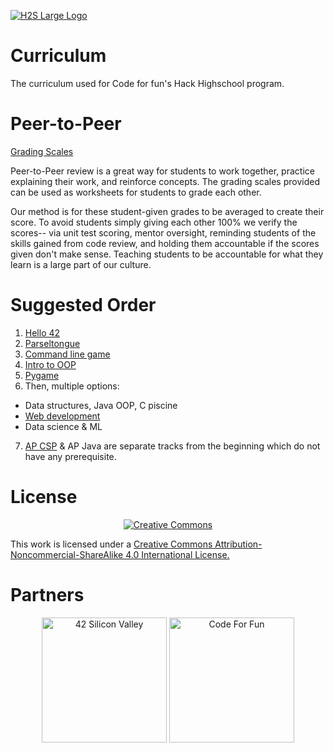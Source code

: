 [![H2S Large Logo](https://raw.githubusercontent.com/codeforfunprojects/H2SCurriculum/master/Images/H2SLogoLargeCompressed.png)](https://www.codeforfun.com/h2s)

# Curriculum
The curriculum used for Code for fun's Hack Highschool program. 

# Peer-to-Peer
[Grading Scales](https://github.com/codeforfunprojects/H2SCurriculum/tree/master/GradingScales)

Peer-to-Peer review is a great way for students to work together, practice explaining their work, and reinforce concepts. The grading scales provided can be used as worksheets for students to grade each other.

Our method is for these student-given grades to be averaged to create their score. To avoid students simply giving each other 100% we verify the scores-- via unit test scoring, mentor oversight, reminding students of the skills gained from code review, and holding them accountable if the scores given don't make sense. Teaching students to be accountable for what they learn is a large part of our culture.

# Suggested Order

1. [Hello 42](https://github.com/codeforfunprojects/H2SCurriculum/blob/master/Misc/FirstDay.pdf)
2. [Parseltongue](https://github.com/codeforfunprojects/H2SCurriculum/tree/master/Parseltongue)
3. [Command line game](https://github.com/codeforfunprojects/H2SCurriculum/blob/master/GameDesign/GameDesign01.pdf)
4. [Intro to OOP](https://github.com/codeforfunprojects/H2SCurriculum/blob/master/ObjectOriented/OOP-01.pdf)
5. [Pygame](https://github.com/codeforfunprojects/H2SCurriculum/blob/master/GameDesign/GameDesign02.pdf)
6. Then, multiple options:
* Data structures, Java OOP, C piscine
* [Web development](https://github.com/codeforfunprojects/H2SCurriculum/tree/master/Web)
* Data science & ML
7. [AP CSP](https://github.com/codeforfunprojects/H2SCurriculum/tree/master/APCSP) & AP Java are separate tracks from the beginning which do not have any prerequisite.

# License
<p align="center">
 <a href="https://creativecommons.org/licenses/by-nc-sa/4.0/">
<img src="https://raw.githubusercontent.com/codeforfunprojects/H2SCurriculum/master/Images/CreativeCommonsCompressed.png" alt="Creative Commons"/></a>

This work is licensed under a [Creative Commons Attribution-Noncommercial-ShareAlike 4.0 International License.](https://creativecommons.org/licenses/by-nc-sa/4.0/)
</p>

# Partners
<p align="center">
<a href="https://www.42.us.org/">
<img src="https://raw.githubusercontent.com/codeforfunprojects/H2SCurriculum/master/Images/42LogoCompressed.png" alt="42 Silicon Valley" width="200"/></a>
<a href="https://www.codeforfun.com/"><img src="https://raw.githubusercontent.com/codeforfunprojects/H2SCurriculum/master/Images/CFFLogoCompressed.png" alt="Code For Fun" width="200"/></a>
</p>
